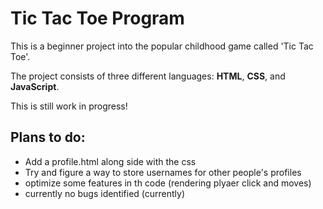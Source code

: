 # Tic Tac Toe Program

This is a beginner project into the popular childhood game called 'Tic Tac Toe'.

The project consists of three different languages: **HTML**, **CSS**, and **JavaScript**.

This is still work in progress!

## Plans to do: 
- Add a profile.html along side with the css
- Try and figure a way to store usernames for other people's profiles
- optimize some features in th code (rendering plyaer click and moves)
- currently no bugs identified (currently)